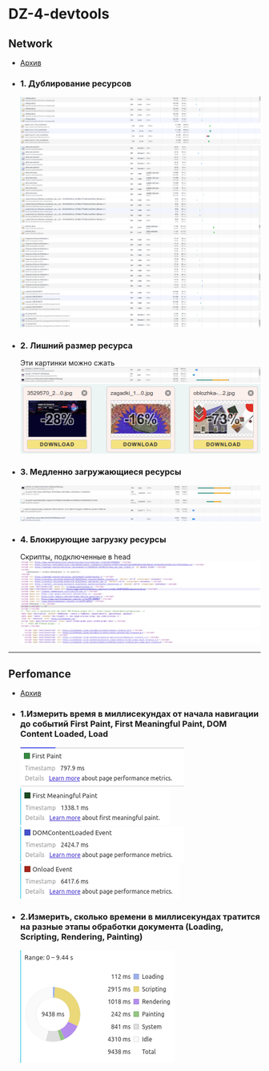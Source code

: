 # DZ-4-devtools

## Network

- [Архив](lifehacker.ru.har)
- ### 1. Дублирование ресурсов
  ![img](<network/duplicates/Снимок экрана от 2020-03-22 15-46-59.png>)
  ![img](<network/duplicates/Снимок экрана от 2020-03-22 15-47-35.png>)
  ![img](<network/duplicates/Снимок экрана от 2020-03-22 15-47-51.png>)
  ![img](<network/duplicates/Снимок экрана от 2020-03-22 15-48-28.png>)
  ![img](<network/duplicates/Снимок экрана от 2020-03-22 15-48-58.png>)
  ![img](<network/duplicates/Снимок экрана от 2020-03-22 15-49-31.png>)
  ![img](<network/duplicates/Снимок экрана от 2020-03-22 15-57-24.png>)
  ![img](<network/duplicates/Снимок экрана от 2020-03-22 15-57-47.png>)
- ### 2. Лишний размер ресурса
  Эти картинки можно сжать
  ![img](<network/large/Снимок экрана от 2020-03-22 16-10-05.png>)
  ![img](<network/large/Снимок экрана от 2020-03-22 16-09-48.png>)
- ### 3. Медленно загружающиеся ресурсы
  ![img](<network/slow/Снимок экрана от 2020-03-22 16-22-16.png>)
  ![img](<network/slow/Снимок экрана от 2020-03-22 16-22-29.png>)
  ![img](<network/slow/Снимок экрана от 2020-03-22 16-23-15.png>)
  ![img](<network/slow/Снимок экрана от 2020-03-22 16-23-23.png>)
- ### 4. Блокирующие загрузку ресурсы
  Скрипты, подключенные в head
  ![img](<network/blocking/Снимок экрана от 2020-03-22 16-15-46.png>)
  ![img](<network/blocking/Снимок экрана от 2020-03-22 16-16-04.png>)

---

## Perfomance

- [Архив](Profile-20200322T162954.json)
- ### 1.Измерить время в миллисекундах от начала навигации до событий First Paint, First Meaningful Paint, DOM Content Loaded, Load

  ![img](<perfomance/Снимок экрана от 2020-03-22 16-35-06.png>)
  ![img](<perfomance/Снимок экрана от 2020-03-22 16-35-20.png>)
  ![img](<perfomance/Снимок экрана от 2020-03-22 16-35-35.png>)
  ![img](<perfomance/Снимок экрана от 2020-03-22 16-37-07.png>)

- ### 2.Измерить, сколько времени в миллисекундах тратится на разные этапы обработки документа (Loading, Scripting, Rendering, Painting)
  ![img](<perfomance/Снимок экрана от 2020-03-22 16-32-00.png>)
